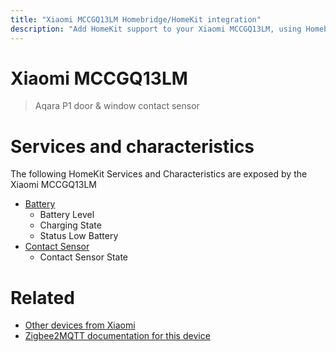 ```yaml
---
title: "Xiaomi MCCGQ13LM Homebridge/HomeKit integration"
description: "Add HomeKit support to your Xiaomi MCCGQ13LM, using Homebridge, Zigbee2MQTT and homebridge-z2m."
---
```

<!---
This file has been GENERATED using src/docgen/docgen.ts
DO NOT EDIT THIS FILE MANUALLY!
-->
# Xiaomi MCCGQ13LM
> Aqara P1 door & window contact sensor


# Services and characteristics
The following HomeKit Services and Characteristics are exposed by
the Xiaomi MCCGQ13LM

* [Battery](../../battery.md)
  * Battery Level
  * Charging State
  * Status Low Battery
* [Contact Sensor](../../sensors.md)
  * Contact Sensor State


# Related
* [Other devices from Xiaomi](../index.md#xiaomi)
* [Zigbee2MQTT documentation for this device](https://www.zigbee2mqtt.io/devices/MCCGQ13LM.html)